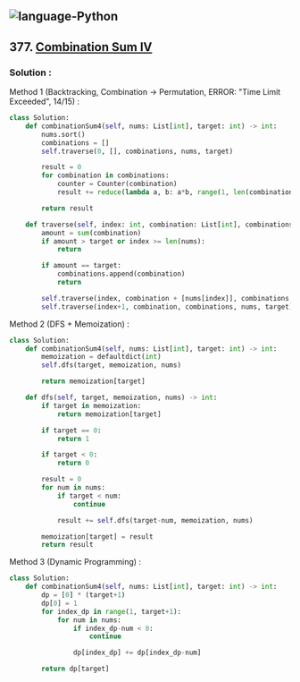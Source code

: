 ![language-Python](https://img.shields.io/badge/Python-ffd43b?style=for-the-badge&logo=PYTHON)
---

## 377. [Combination Sum IV](https://leetcode.com/problems/combination-sum-iv)

### Solution :

Method 1 (Backtracking, Combination -> Permutation, ERROR: "Time Limit Exceeded", 14/15) :
```python
class Solution:
    def combinationSum4(self, nums: List[int], target: int) -> int:
        nums.sort()
        combinations = []
        self.traverse(0, [], combinations, nums, target)

        result = 0
        for combination in combinations:
            counter = Counter(combination)
            result += reduce(lambda a, b: a*b, range(1, len(combination)+1)) // reduce(lambda a, b: a*b, [reduce(lambda a, b: a*b, range(1, value+1)) for value in counter.values()])

        return result

    def traverse(self, index: int, combination: List[int], combinations: List[List[int]], nums: List[int], target: int):
        amount = sum(combination)
        if amount > target or index >= len(nums):
            return

        if amount == target:
            combinations.append(combination)
            return

        self.traverse(index, combination + [nums[index]], combinations, nums, target)
        self.traverse(index+1, combination, combinations, nums, target)
```

Method 2 (DFS + Memoization) :
```python
class Solution:
    def combinationSum4(self, nums: List[int], target: int) -> int:
        memoization = defaultdict(int)
        self.dfs(target, memoization, nums)

        return memoization[target]

    def dfs(self, target, memoization, nums) -> int:
        if target in memoization:
            return memoization[target]

        if target == 0:
            return 1

        if target < 0:
            return 0

        result = 0
        for num in nums:
            if target < num:
                continue

            result += self.dfs(target-num, memoization, nums)

        memoization[target] = result
        return result
```

Method 3 (Dynamic Programming) :
```python
class Solution:
    def combinationSum4(self, nums: List[int], target: int) -> int:
        dp = [0] * (target+1)
        dp[0] = 1
        for index_dp in range(1, target+1):
            for num in nums:
                if index_dp-num < 0:
                    continue

                dp[index_dp] += dp[index_dp-num]

        return dp[target]
```
